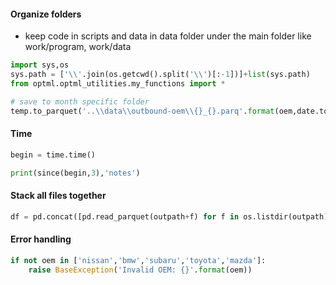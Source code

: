 #### Organize folders
- keep code in scripts and data in data folder under the main folder like work/program, work/data
```python
import sys,os
sys.path = ['\\'.join(os.getcwd().split('\\')[:-1])]+list(sys.path)
from optml.optml_utilities.my_functions import *

# save to month specific folder
temp.to_parquet('..\\data\\outbound-oem\\{}_{}.parq'.format(oem,date.today().strftime('%Y-%m')))
```

#### Time
```python
begin = time.time()

print(since(begin,3),'notes')
```

#### Stack all files together
```python
df = pd.concat([pd.read_parquet(outpath+f) for f in os.listdir(outpath)])
````

#### Error handling
```python
if not oem in ['nissan','bmw','subaru','toyota','mazda']:
    raise BaseException('Invalid OEM: {}'.format(oem))
```
